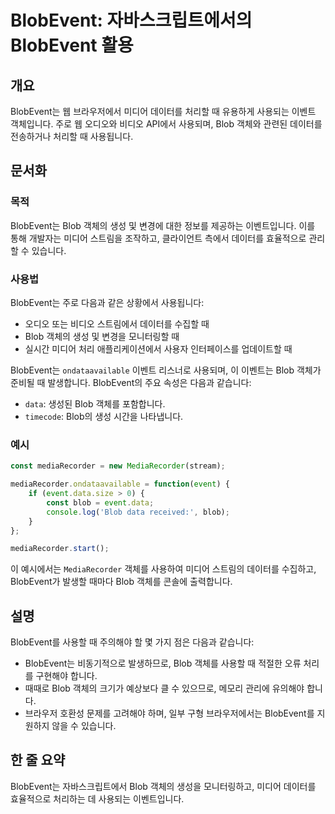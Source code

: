 <!--
Meta Description: # BlobEvent: 자바스크립트에서의 BlobEvent 활용 ## 개요 BlobEvent는 웹 브라우저에서 미디어 데이터를 처리할 때 유용하게 사용되는 이벤트 객체입니다. 주로 웹 오디오와 비디오 API에서 사용되며, Blob 객체와 관련된 데이터를 전송하거나 처리...
Meta Keywords: blob, blobevent는, 데이터를, 미디어, mediarecorder
-->

# BlobEvent: 자바스크립트에서의 BlobEvent 활용

## 개요
BlobEvent는 웹 브라우저에서 미디어 데이터를 처리할 때 유용하게 사용되는 이벤트 객체입니다. 주로 웹 오디오와 비디오 API에서 사용되며, Blob 객체와 관련된 데이터를 전송하거나 처리할 때 사용됩니다.

## 문서화
### 목적
BlobEvent는 Blob 객체의 생성 및 변경에 대한 정보를 제공하는 이벤트입니다. 이를 통해 개발자는 미디어 스트림을 조작하고, 클라이언트 측에서 데이터를 효율적으로 관리할 수 있습니다.

### 사용법
BlobEvent는 주로 다음과 같은 상황에서 사용됩니다:
- 오디오 또는 비디오 스트림에서 데이터를 수집할 때
- Blob 객체의 생성 및 변경을 모니터링할 때
- 실시간 미디어 처리 애플리케이션에서 사용자 인터페이스를 업데이트할 때

BlobEvent는 `ondataavailable` 이벤트 리스너로 사용되며, 이 이벤트는 Blob 객체가 준비될 때 발생합니다. BlobEvent의 주요 속성은 다음과 같습니다:
- `data`: 생성된 Blob 객체를 포함합니다.
- `timecode`: Blob의 생성 시간을 나타냅니다.

### 예시
```javascript
const mediaRecorder = new MediaRecorder(stream);

mediaRecorder.ondataavailable = function(event) {
    if (event.data.size > 0) {
        const blob = event.data;
        console.log('Blob data received:', blob);
    }
};

mediaRecorder.start();
```

이 예시에서는 `MediaRecorder` 객체를 사용하여 미디어 스트림의 데이터를 수집하고, BlobEvent가 발생할 때마다 Blob 객체를 콘솔에 출력합니다.

## 설명
BlobEvent를 사용할 때 주의해야 할 몇 가지 점은 다음과 같습니다:
- BlobEvent는 비동기적으로 발생하므로, Blob 객체를 사용할 때 적절한 오류 처리를 구현해야 합니다.
- 때때로 Blob 객체의 크기가 예상보다 클 수 있으므로, 메모리 관리에 유의해야 합니다.
- 브라우저 호환성 문제를 고려해야 하며, 일부 구형 브라우저에서는 BlobEvent를 지원하지 않을 수 있습니다.

## 한 줄 요약
BlobEvent는 자바스크립트에서 Blob 객체의 생성을 모니터링하고, 미디어 데이터를 효율적으로 처리하는 데 사용되는 이벤트입니다.